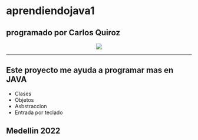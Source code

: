# aprendiendojava1
## programado por Carlos Quiroz

<p align="center">
<img src="https://i.pinimg.com/originals/0d/d3/db/0dd3db509776d67bf614bcca2ee5056a.jpg">

***
## Este proyecto me ayuda a programar mas en JAVA

- Clases
- Objetos
- Asbstraccion
- Entrada por teclado


## Medellin 2022


